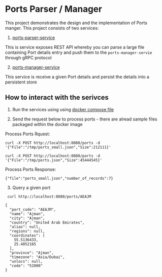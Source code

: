 # Ports Parser / Manager
This project demonstrates the design and the implementation of Ports manger. This project consists of two services:

1. [ports-parser-service](ports-parser-service)

This is service exposes REST API whereby you can parse a large file containing Port details entry and push them to the `ports-manager-servie` through gRPC protocol

2. [ports-manager-service](ports-manager-service)

This service is receive a given Port details and persist the details into a persistent store

## How to interact with the serivces

1. Run the services using using [docker compose file](docker-compose.yml)

2. Send the request below to process ports - there are alread sample files packaged within the docker image

Process Ports Rquest:
```
curl -X POST http://localhost:8080/ports -d '{"File":"/tmp/ports_small.json","Size":212111}'

curl -X POST http://localhost:8080/ports -d '{"File":"/tmp/ports.json","Size":45444545}'       
```
Process Ports Response:

```
{"file":"ports_small.json","number_of_records":7}
```

3. Query a given port

```  
 curl http://localhost:8080/ports/AEAJM
```

```
{
  "port_code": "AEAJM",
  "name": "Ajman",
  "city": "Ajman",
  "country": "United Arab Emirates",
  "alias": null,
  "regions": null,
  "coordinates": [
    55.5136433,
    25.4052165
  ],
  "province": "Ajman",
  "timezone": "Asia/Dubai",
  "unlocs": null,
  "code": "52000"
}
```